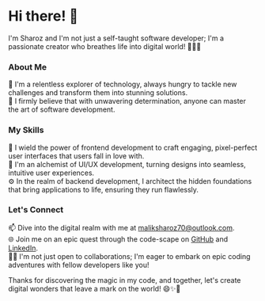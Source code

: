 # Hi there! 👋
I'm Sharoz and I'm not just a self-taught software developer; I'm a passionate creator who breathes life into digital world! 👨‍💻✨  

### About Me
🚀 I'm a relentless explorer of technology, always hungry to tackle new challenges and transform them into stunning solutions.  
🌟 I firmly believe that with unwavering determination, anyone can master the art of software development.

### My Skills
🔧 I wield the power of frontend development to craft engaging, pixel-perfect user interfaces that users fall in love with.  
🎨 I'm an alchemist of UI/UX development, turning designs into seamless, intuitive user experiences.  
⚙️ In the realm of backend development, I architect the hidden foundations that bring applications to life, ensuring they run flawlessly.  

### Let's Connect
📫 Dive into the digital realm with me at maliksharoz70@outlook.com.  
🌐 Join me on an epic quest through the code-scape on [GitHub](https://github.com/Sharoz29/Sharoz29) and [LinkedIn](https://www.linkedin.com/in/malik-sharoz-tariq-542562272/).  
👨‍💼 I'm not just open to collaborations; I'm eager to embark on epic coding adventures with fellow developers like you!  

Thanks for discovering the magic in my code, and together, let's create digital wonders that leave a mark on the world! 😄✨🚀

